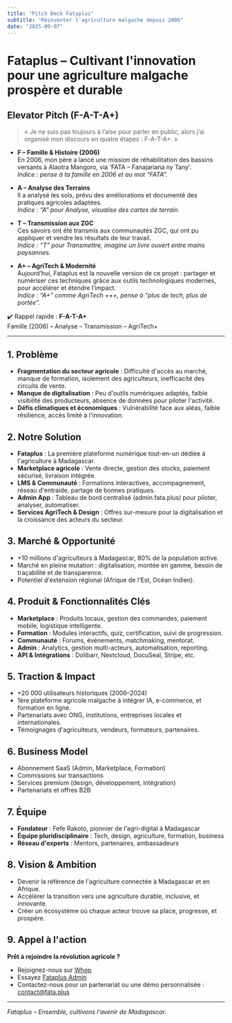 ```yaml
---
title: "Pitch Deck Fataplus"
subtitle: "Réinventer l'agriculture malgache depuis 2006"
date: "2025-09-07"
---
```


# Fataplus – Cultivant l'innovation pour une agriculture malgache prospère et durable

## Elevator Pitch (F-A-T-A+)

> « Je ne suis pas toujours à l’aise pour parler en public, alors j’ai organisé mon discours en quatre étapes : F-A-T-A+. »

- **F – Famille & Histoire (2006)**  
  En 2006, mon père a lancé une mission de réhabilitation des bassins versants à Alaotra Mangoro, via ‘FATA – Fanajariana ny Tany’.  
  *Indice : pense à ta famille en 2006 et au mot “FATA”.*

- **A – Analyse des Terrains**  
  Il a analysé les sols, prévu des améliorations et documenté des pratiques agricoles adaptées.  
  *Indice : “A” pour Analyse, visualise des cartes de terrain.*

- **T – Transmission aux ZGC**  
  Ces savoirs ont été transmis aux communautés ZGC, qui ont pu appliquer et vendre les résultats de leur travail.  
  *Indice : “T” pour Transmettre, imagine un livre ouvert entre mains paysannes.*

- **A+ – AgriTech & Modernité**  
  Aujourd’hui, Fataplus est la nouvelle version de ce projet : partager et numériser ces techniques grâce aux outils technologiques modernes, pour accélérer et étendre l’impact.  
  *Indice : “A+” comme AgriTech +++, pense à “plus de tech, plus de portée”.*

✔️ Rappel rapide : **F-A-T-A+**  
Famille (2006) – Analyse – Transmission – AgriTech+

---

## 1. Problème

- **Fragmentation du secteur agricole** : Difficulté d'accès au marché, manque de formation, isolement des agriculteurs, inefficacité des circuits de vente.
- **Manque de digitalisation** : Peu d'outils numériques adaptés, faible visibilité des producteurs, absence de données pour piloter l'activité.
- **Défis climatiques et économiques** : Vulnérabilité face aux aléas, faible résilience, accès limité à l'innovation.

## 2. Notre Solution

- **Fataplus** : La première plateforme numérique tout-en-un dédiée à l'agriculture à Madagascar.
- **Marketplace agricole** : Vente directe, gestion des stocks, paiement sécurisé, livraison intégrée.
- **LMS & Communauté** : Formations interactives, accompagnement, réseau d'entraide, partage de bonnes pratiques.
- **Admin App** : Tableau de bord centralisé (admin.fata.plus) pour piloter, analyser, automatiser.
- **Services AgriTech & Design** : Offres sur-mesure pour la digitalisation et la croissance des acteurs du secteur.

## 3. Marché & Opportunité

- +10 millions d'agriculteurs à Madagascar, 80% de la population active.
- Marché en pleine mutation : digitalisation, montée en gamme, besoin de traçabilité et de transparence.
- Potentiel d'extension régional (Afrique de l'Est, Océan Indien).

## 4. Produit & Fonctionnalités Clés

- **Marketplace** : Produits locaux, gestion des commandes, paiement mobile, logistique intelligente.
- **Formation** : Modules interactifs, quiz, certification, suivi de progression.
- **Communauté** : Forums, événements, matchmaking, mentorat.
- **Admin** : Analytics, gestion multi-acteurs, automatisation, reporting.
- **API & Intégrations** : Dolibarr, Nextcloud, DocuSeal, Stripe, etc.

## 5. Traction & Impact

- +20 000 utilisateurs historiques (2006–2024)
- 1ère plateforme agricole malgache à intégrer IA, e-commerce, et formation en ligne.
- Partenariats avec ONG, institutions, entreprises locales et internationales.
- Témoignages d'agriculteurs, vendeurs, formateurs, partenaires.

## 6. Business Model

- Abonnement SaaS (Admin, Marketplace, Formation)
- Commissions sur transactions
- Services premium (design, développement, intégration)
- Partenariats et offres B2B

## 7. Équipe

- **Fondateur** : Fefe Rakoto, pionnier de l'agri-digital à Madagascar
- **Équipe pluridisciplinaire** : Tech, design, agriculture, formation, business
- **Réseau d'experts** : Mentors, partenaires, ambassadeurs

## 8. Vision & Ambition

- Devenir la référence de l'agriculture connectée à Madagascar et en Afrique.
- Accélérer la transition vers une agriculture durable, inclusive, et innovante.
- Créer un écosystème où chaque acteur trouve sa place, progresse, et prospère.

## 9. Appel à l'action

**Prêt à rejoindre la révolution agricole ?**
- Rejoignez-nous sur [Whop](https://whop.com/fataplus)
- Essayez [Fataplus Admin](https://admin.fata.plus)
- Contactez-nous pour un partenariat ou une démo personnalisée : [contact@fata.plus](mailto:contact@fata.plus)

---

*Fataplus – Ensemble, cultivons l'avenir de Madagascar.*
